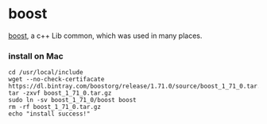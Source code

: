 # boost

[boost](https://www.boost.org/), a c++ Lib common, which was used in many places.

### install on Mac

```shell
cd /usr/local/include
wget --no-check-certifacate https://dl.bintray.com/boostorg/release/1.71.0/source/boost_1_71_0.tar.gz
tar -zxvf boost_1_71_0.tar.gz
sudo ln -sv boost_1_71_0/boost boost
rm -rf boost_1_71_0.tar.gz
echo "install success!"
```